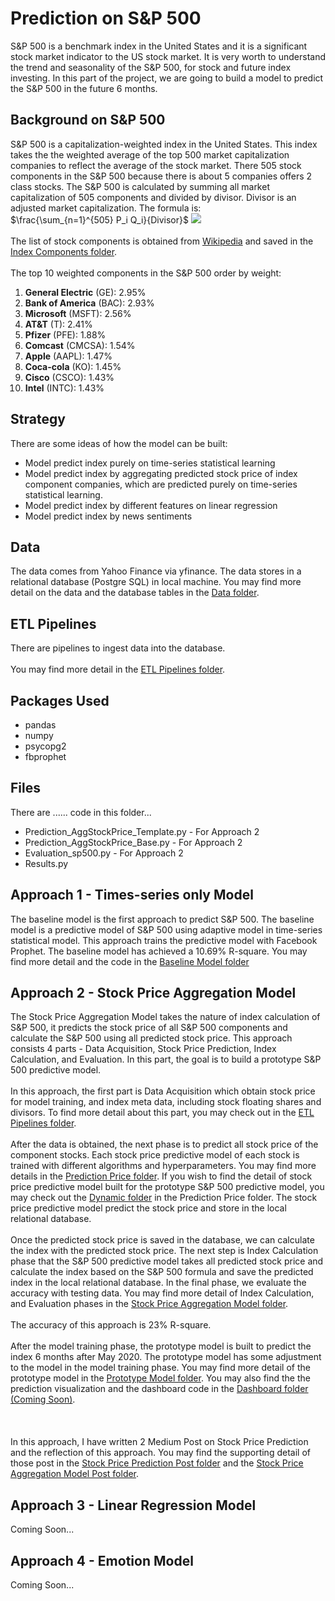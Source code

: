 # Prediction on S&P 500
S&P 500 is a benchmark index in the United States and it is a significant stock market indicator to the US stock market. It is very worth to understand the trend and seasonality of the S&P 500, for stock and future index investing. In this part of the project, we are going to build a model to predict the S&P 500 in the future 6 months.

## Background on S&P 500
S&P 500 is a capitalization-weighted index in the United States. This index takes the the weighted average of the top 500 market capitalization companies to reflect the average of the stock market. There 505 stock components in the S&P 500 because there is about 5 companies offers 2 class stocks. The S&P 500 is calculated by summing all market capitalization of 505 components and divided by divisor. Divisor is an adjusted market capitalization. The formula is:
<br>
$`\frac{\sum_{n=1}^{505} P_i Q_i}{Divisor}`$
<img src="https://render.githubusercontent.com/render/math?math=\frac{\sum_{n=1}^{505} P_i Q_i}{Divisor}">
<br><br>
The list of stock components is obtained from <a href="https://en.wikipedia.org/wiki/List_of_S%26P_500_companies">Wikipedia</a> and saved in the [Index Components folder](../IndexComponents).
<br><br>
The top 10 weighted components in the S&P 500 order by weight:
<ol>
	<li><b>General Electric</b> (GE): 2.95%</li>
	<li><b>Bank of America</b> (BAC): 2.93%</li>
	<li><b>Microsoft</b> (MSFT): 2.56%</li>
	<li><b>AT&T</b> (T): 2.41%</li>
	<li><b>Pfizer</b> (PFE): 1.88%</li>
	<li><b>Comcast</b> (CMCSA): 1.54%</li>
	<li><b>Apple</b> (AAPL): 1.47%</li>
	<li><b>Coca-cola</b> (KO): 1.45%</li>
	<li><b>Cisco</b> (CSCO): 1.43%</li>
	<li><b>Intel</b> (INTC): 1.43%</li>
</ol>


## Strategy
There are some ideas of how the model can be built:
<ul>
	<li>Model predict index purely on time-series statistical learning</li>
	<li>Model predict index by aggregating predicted stock price of index component companies, which are predicted purely on time-series statistical learning.</li>
	<li>Model predict index by different features on linear regression</li>
	<li>Model predict index by news sentiments</li>
</ul>

## Data
The data comes from Yahoo Finance via yfinance. The data stores in a relational database (Postgre SQL) in local machine. You may find more detail on the data and the database tables in the [Data folder](Data).

## ETL Pipelines
There are pipelines to ingest data into the database. 
<br>
<br>
You may find more detail in the [ETL Pipelines folder](ETLPipelines).

## Packages Used
<ul>
	<li>pandas</li>
	<li>numpy</li>
	<li>psycopg2</li>
	<li>fbprophet</li>
</ul>

## Files
There are ...... code in this folder...
<ul>
	<li>Prediction_AggStockPrice_Template.py - For Approach 2</li>
	<li>Prediction_AggStockPrice_Base.py - For Approach 2</li>
	<li>Evaluation_sp500.py - For Approach 2</li>
	<li>Results.py</li>
</ul>

## Approach 1 - Times-series only Model
The baseline model is the first approach to predict S&P 500. The baseline model is a predictive model of S&P 500 using adaptive model in time-series statistical model. This approach trains the predictive model with Facebook Prophet. The baseline model has achieved a 10.69% R-square. You may find more detail and the code in the [Baseline Model folder](BaselineModel)

## Approach 2 - Stock Price Aggregation Model
The Stock Price Aggregation Model takes the nature of index calculation of S&P 500, it predicts the stock price of all S&P 500 components and calculate the S&P 500 using all predicted stock price. This approach consists 4 parts - Data Acquisition, Stock Price Prediction, Index Calculation, and Evaluation. In this part, the goal is to build a prototype S&P 500 predictive model.
<br><br>
In this approach, the first part is Data Acquisition which obtain stock price for model training, and index meta data, including stock floating shares and divisors. To find more detail about this part, you may check out in the [ETL Pipelines folder](ETLPipelines).
<br><br>
After the data is obtained, the next phase is to predict all stock price of the component stocks. Each stock price predictive model of each stock is trained with different algorithms and hyperparameters. You may find more details in the [Prediction Price folder](PredictionPrice). If you wish to find the detail of stock price predictive model built for the prototype S&P 500 predictive model, you may check out the [Dynamic folder](PredictionPrice/Dynamic) in the Prediction Price folder. The stock price predictive model predict the stock price and store in the local relational database.
<br><br>
Once the predicted stock price is saved in the database, we can calculate the index with the predicted stock price. The next step is Index Calculation phase that the S&P 500 predictive model takes all predicted stock price and calculate the index based on the S&P 500 formula and save the predicted index in the local relational database. In the final phase, we evaluate the accuracy with testing data. You may find more detail of Index Calculation, and Evaluation phases in the [Stock Price Aggregation Model folder](Prediction_AggStockPrice).
<br><br>
The accuracy of this approach is 23% R-square.
<br><br>
After the model training phase, the prototype model is built to predict the index 6 months after May 2020. The prototype model has some adjustment to the model in the model training phase. You may find more detail of the prototype model in the [Prototype Model folder](Prototype_Prediction). You may also find the the prediction visualization and the dashboard code in the [Dashboard folder (Coming Soon)](/).
<br><br><br><br>
In this approach, I have written 2 Medium Post on Stock Price Prediction and the reflection of this approach. You may find the supporting detail of those post in the [Stock Price Prediction Post folder](../Post_StockPricePrediction) and the [Stock Price Aggregation Model Post folder](../Post_Prediction_AggStockPrice).


## Approach 3 - Linear Regression Model
Coming Soon...

## Approach 4 - Emotion Model
Coming Soon...
